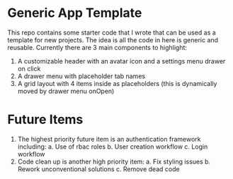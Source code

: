 # Generic App Template
This repo contains some starter code that I wrote that can be used as a template for new projects. The idea is all the code in here is generic and reusable. Currently there are 3 main components to highlight:

1. A customizable header with an avatar icon and a settings menu drawer on click
2. A drawer menu with placeholder tab names
3. A grid layout with 4 items inside as placeholders (this is dynamically moved by drawer menu onOpen)

# Future Items
1. The highest priority future item is an authentication framework including:
   a. Use of rbac roles
   b. User creation workflow
   c. Login workflow
2. Code clean up is another high priority item:
   a. Fix styling issues
   b. Rework unconventional solutions
   c. Remove dead code
